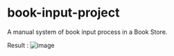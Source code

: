 # book-input-project

A manual system of book input process in a Book Store.

Result :
![image](https://github.com/mrchndfyzaa/book-input-project/assets/31769603/e1c2e3b0-6cb2-4e09-89ae-badecc0a749c)
